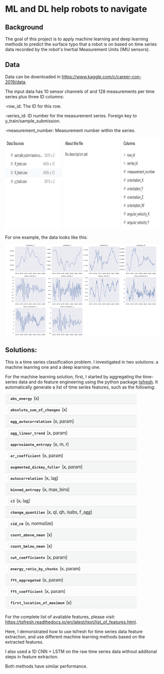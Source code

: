 # ML and DL help robots to navigate

## Background
The goal of this project is to apply machine learning and deep learning methods to predict the surface typo that a robot is on based on time series data recorded by the robot's Inertial Measurement Units (IMU sensors).

## Data
Data can be downloaded in https://www.kaggle.com/c/career-con-2019/data.

The input data has 10 sensor channels of and 128 measurements per time series plus three ID columns:

-row_id: The ID for this row.

-series_id: ID number for the measurement series. Foreign key to y_train/sample_submission.

-measurement_number: Measurement number within the series.

<img src = images/raw_data.png height = 300>

For one example, the data looks like this:

<img src = images/exp.png height = 300>


## Solutions:
This is a time series classification problem. I investigated in two solutions: a machine leanring one and a deep learning one.

For the machine learning solution, first, I started by aggregating the time-series data and do feature engineering using the python package [tsfresh](https://tsfresh.readthedocs.io/en/latest/). It automatically generate a list of time series features, such as the following:

<img src = images/features.png height = 700>

For the complete list of avaliable features, please visit: https://tsfresh.readthedocs.io/en/latest/text/list_of_features.html.



Here, I demonstrated how to use tsfresh for time series data feature extraction, and use different machine learning methods based on the extracted features. 

I also used a 1D CNN + LSTM on the raw time series data without additonal steps in feature extracton. 

Both methods have similar performance. 

